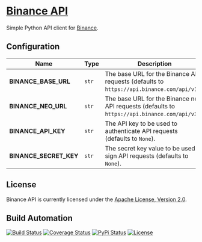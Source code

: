 # [Binance API](http://binance-api.hive.pt)

Simple Python API client for [Binance](https://www.binance.com).

## Configuration

| Name | Type | Description |
| ----- | ----- | ----- |
| **BINANCE_BASE_URL** | `str` | The base URL for the Binance API requests (defaults to `https://api.binance.com/api/v1/`). |
| **BINANCE_NEO_URL** | `str` | The base URL for the Binance new API requests (defaults to `https://api.binance.com/api/v3/`). |
| **BINANCE_API_KEY** | `str` | The API key to be used to authenticate API requests (defaults to `None`). |
| **BINANCE_SECRET_KEY** | `str` | The secret key value to be used to sign API requests (defaults to `None`). |

## License

Binance API is currently licensed under the [Apache License, Version 2.0](http://www.apache.org/licenses/).

## Build Automation

[![Build Status](https://travis-ci.com/hivesolutions/binance_api.svg?branch=master)](https://travis-ci.com/hivesolutions/binance_api)
[![Coverage Status](https://coveralls.io/repos/hivesolutions/binance_api/badge.svg?branch=master)](https://coveralls.io/r/hivesolutions/binance_api?branch=master)
[![PyPi Status](https://img.shields.io/pypi/v/binance_api.svg)](https://pypi.python.org/pypi/binance_api)
[![License](https://img.shields.io/badge/license-Apache%202.0-blue.svg)](https://www.apache.org/licenses/)
